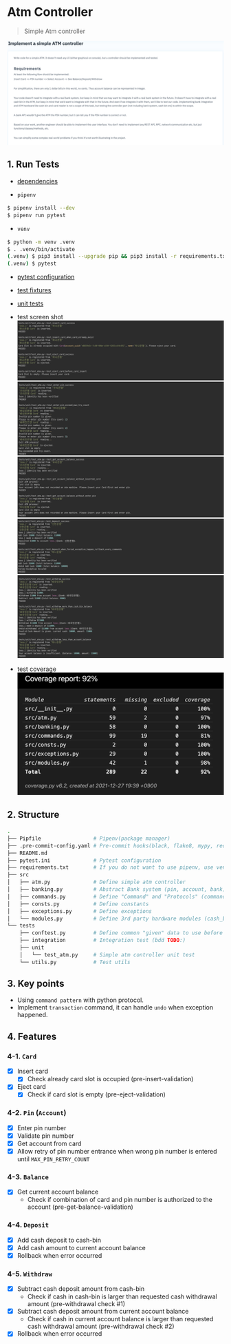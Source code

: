 # Atm Controller
> Simple Atm controller

![](./static/requirements.png)


## 1. Run Tests

- [dependencies](./Pipfile)

- `pipenv`
```bash
$ pipenv install --dev
$ pipenv run pytest
```

- `venv`
```bash
$ python -m venv .venv
$ . .venv/bin/activate
(.venv) $ pip3 install --upgrade pip && pip3 install -r requirements.txt --no-cache-dir
(.venv) $ pytest
```


- [pytest configuration](./pytest.ini)
- [test fixtures](./tests/conftest.py)
- [unit tests](./tests/unit/test_atm.py)

- test screen shot
![](./static/card.png)
![](./static/pin.png)
![](./static/balance.png)
![](./static/deposit.png)
![](./static/withdraw.png)
- test coverage
![](./static/cov_report.png)

## 2. Structure

```bash
.
├── Pipfile                 # Pipenv(package manager)
├── .pre-commit-config.yaml # Pre-commit hooks(black, flake8, mypy, reorder-imports)
├── README.md
├── pytest.ini              # Pytest configuration
├── requirements.txt        # If you do not want to use pipenv, use venv
├── src
│   ├── atm.py              # Define simple atm controller
│   ├── banking.py          # Abstract Bank system (pin, account, bank)
│   ├── commands.py         # Define "Command" and "Protocols" (command-pattern)
│   ├── consts.py           # Define constants
│   ├── exceptions.py       # Define exceptions
│   └── modules.py          # Define 3rd party hardware modules (cash_bin, card_reader)
└── tests
    ├── conftest.py         # Define common "given" data to use before testing
    ├── integration         # Integration test (bdd TODO:)
    ├── unit
    │   └── test_atm.py     # Simple atm controller unit test
    └── utils.py            # Test utils
```


## 3. Key points
- Using `command pattern` with python protocol.
- Implement `transaction` command, it can handle `undo` when exception happened.

## 4. Features
### 4-1. `Card`
- [x] Insert card
    - [x] Check already card slot is occupied (pre-insert-validation)
- [x] Eject card
    - [x] Check if card slot is empty (pre-eject-validation)
### 4-2. `Pin` (`Account`)
- [x] Enter pin number
- [x] Validate pin number
- [x] Get account from card
- [x] Allow retry of pin number entrance when wrong pin number is entered until `MAX_PIN_RETRY_COUNT`
### 4-3. `Balance`
- [x] Get current account balance
    - Check if combination of card and pin number is authorized to the account (pre-get-balance-validation)
### 4-4. `Deposit`
- [x] Add cash deposit to cash-bin
- [x] Add cash amount to current account balance
- [x] Rollback when error occurred
### 4-5. `Withdraw`
- [x] Subtract cash deposit amount from cash-bin
  - Check if cash in cash-bin is larger than requested cash withdrawal amount (pre-withdrawal check #1)
- [x] Subtract cash deposit amount from current account balance
  - Check if cash in current account balance is larger than requested cash withdrawal amount (pre-withdrawal check #2)
- [x] Rollback when error occurred
